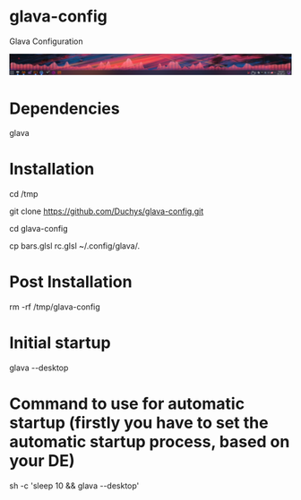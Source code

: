 # glava-config
Glava Configuration

![alt text](https://raw.githubusercontent.com/duchys/glava-config/main/example.png)

# Dependencies
glava

# Installation
cd /tmp

git clone https://github.com/Duchys/glava-config.git

cd glava-config

cp bars.glsl rc.glsl ~/.config/glava/.


# Post Installation
rm -rf /tmp/glava-config

# Initial startup
glava --desktop

# Command to use for automatic startup (firstly you have to set the automatic startup process, based on your DE)

sh -c 'sleep 10 && glava --desktop'
